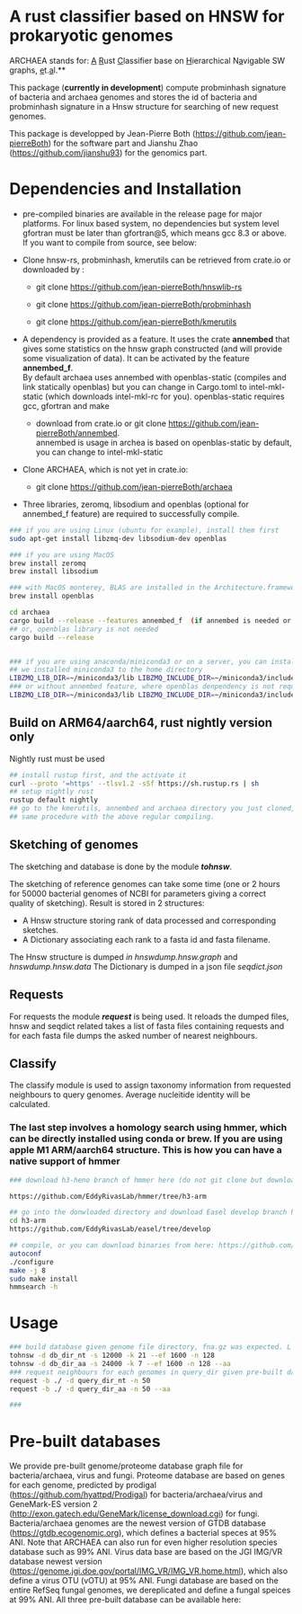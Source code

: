 # A rust classifier based on HNSW for prokaryotic genomes

ARCHAEA stands for: <u>A</u> <u>R</u>ust <u>C</u>lassifier base on <u>H</u>ierarchical N<u>a</u>vigable SW graphs, <u>e</u>t.<u>a</u>l.**

This package (**currently in development**) compute probminhash signature of  bacteria and archaea genomes and stores the id of bacteria and probminhash signature in a Hnsw structure for searching of new request genomes.

This package is developped by Jean-Pierre Both (https://github.com/jean-pierreBoth) for the software part and Jianshu Zhao (https://github.com/jianshu93) for the genomics part.

# Dependencies and Installation

* pre-compiled binaries are available in the release page for major platforms. For linux based system, no dependencies but system level gfortran must be later than gfortran@5, which means gcc 8.3 or above. If you want to compile from source, see below:


*  Clone hnsw-rs, probminhash, kmerutils can be retrieved from crate.io or downloaded by :

    - git clone https://github.com/jean-pierreBoth/hnswlib-rs

    - git clone https://github.com/jean-pierreBoth/probminhash
  
    - git clone https://github.com/jean-pierreBoth/kmerutils



* A dependency is provided as a feature. It uses the crate **annembed** that gives some statistics on the hnsw graph constructed (and will provide some visualization of data).
  It can be activated by the feature  **annembed_f**.  
  By default archaea uses annembed with openblas-static (compiles and link statically openblas) but you can change in Cargo.toml to intel-mkl-static (which downloads intel-mkl-rc for you).
  openblas-static requires gcc, gfortran and make

    - download from crate.io or git clone https://github.com/jean-pierreBoth/annembed.  
    annembed is usage in archea is based on openblas-static by default, you can change to intel-mkl-static 

* Clone ARCHAEA, which is not yet in crate.io:
    - git clone https://github.com/jean-pierreBoth/archaea

* Three libraries, zeromq, libsodium and openblas (optional for annembed_f feature) are required to successfully compile. 

```bash
### if you are using Linux (ubuntu for example), install them first
sudo apt-get install libzmq-dev libsodium-dev openblas

### if you are using MacOS
brew install zeromq
brew install libsodium

### with MacOS monterey, BLAS are installed in the Architecture.framework, but you can still installed it and add library path to environmental variables according to homebrew promt message. See above annembed part to see how to use a different openblas in interl-mkl library
brew install openblas

cd archaea
cargo build --release --features annembed_f  (if annembed is needed or cargo build --release=
## or, openblas library is not needed
cargo build --release


### if you are using anaconda/miniconda3 or on a server, you can install them first, but remember to add library configuration path and dynamic library config path to you environmental variables. Openblas must be installed at system level for MacOS system (static link is not prefered by Apple). Ask your system manager to installed it for you.
## we installed miniconda3 to the home directory
LIBZMQ_LIB_DIR=~/miniconda3/lib LIBZMQ_INCLUDE_DIR=~/miniconda3/include cargo build --release --features annembed_f
### or without annembed feature, where openblas denpendency is not required
LIBZMQ_LIB_DIR=~/miniconda3/lib LIBZMQ_INCLUDE_DIR=~/miniconda3/include cargo build --release

```



## Build on ARM64/aarch64, rust nightly version only
Nightly rust must be used
```bash
## install rustup first, and the activate it
curl --proto '=https' --tlsv1.2 -sSf https://sh.rustup.rs | sh
## setup nightly rust
rustup default nightly
## go to the kmerutils, annembed and archaea directory you just cloned, and change the line: hnsw_rs =  {version = "0.1.15"} to hnsw_rs = {path = "../hnswlib-rs"} in both Cargo.toml
## same procedure with the above regular compiling.
```
## Sketching of genomes

The sketching and database is done by the module ***tohnsw***.

The sketching of reference genomes can take some time (one or 2 hours for 50000 bacterial genomes of NCBI for parameters giving a correct quality of sketching). Result is stored in 2 structures:
- A Hnsw structure storing rank of data processed and corresponding sketches.
- A Dictionary associating each rank to a fasta id and fasta filename.

The Hnsw structure is dumped *in hnswdump.hnsw.graph* and  *hnswdump.hnsw.data*
The Dictionary is dumped in a json file *seqdict.json*
## Requests

For requests  the module ***request*** is being used. It reloads the dumped files, hnsw and seqdict related
takes a list of fasta files containing requests and for each fasta file dumps the asked number of nearest neighbours.

## Classify
 The classify module is used to assign taxonomy information from requested neighbours to query genomes. Average nucleitide identity will be calculated. 

### The last step involves a homology search using hmmer, which can be directly installed using conda or brew. If you are using apple M1 ARM/aarch64 structure. This is how you can have a native support of hmmer

```bash
### download h3-heno branch of hmmer here (do not git clone but download zip):

https://github.com/EddyRivasLab/hmmer/tree/h3-arm

## go into the donwloaded directory and download Easel develop branch here (do not git clone but download zip) :
cd h3-arm
https://github.com/EddyRivasLab/easel/tree/develop

## compile, or you can download binaries from here: https://github.com/jianshu93/hmmer-h3-arm
autoconf
./configure
make -j 8
sudo make install
hmmsearch -h
```

# Usage

```bash
### build database given genome file directory, fna.gz was expected. L for nt and .faa or .faa.gz for --aa. Limit for k is 32 (15 not work due to compression), for s is 65535 (u16) and for n is 255 (u8)
tohnsw -d db_dir_nt -s 12000 -k 21 --ef 1600 -n 128
tohnsw -d db_dir_aa -s 24000 -k 7 --ef 1600 -n 128 --aa
### request neighbours for each genomes in query_dir given pre-built database path
request -b ./ -d query_dir_nt -n 50
request -b ./ -d query_dir_aa -n 50 --aa

### 
```



# Pre-built databases

We provide pre-built genome/proteome database graph file for bacteria/archaea, virus and fungi. Proteome database are based on genes for each genome, predicted by prodigal (https://github.com/hyattpd/Prodigal) for bacteria/archaea/virus and GeneMark-ES version 2 (http://exon.gatech.edu/GeneMark/license_download.cgi) for fungi. Bacteria/archaea genomes are the newest version of GTDB database (https://gtdb.ecogenomic.org), which defines a bacterial speces at 95% ANI. Note that ARCHAEA can also run for even higher resolution species database such as 99% ANI. Virus data base are based on the JGI IMG/VR database newest version (https://genome.jgi.doe.gov/portal/IMG_VR/IMG_VR.home.html), which also define a virus OTU (vOTU) at 95% ANI. Fungi database are based on the entire RefSeq fungal genomes, we dereplicated and define a fungal speices at 99% ANI. All three pre-built database can be available here: